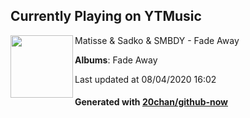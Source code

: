 ## Currently Playing on YTMusic

[<img align="left" width="100" src="https://lh3.googleusercontent.com/f4kHzXq1NmKiOWAPO2Afuc7rmsg7OQ10NJorg6tipzwAshBS3ezaJOYPxE5mmZ4pkBLuh_BMv7s63HE0">](https://music.youtube.com/channel/UCJ-YZiz-gucyqHRqOU4h_bQ)

Matisse & Sadko & SMBDY - Fade Away

**Albums**: Fade Away

Last updated at 08/04/2020 16:02

#### Generated with [20chan/github-now](https://github.com/20chan/github-now)


<!--
**20chan/20chan** is a ✨ _special_ ✨ repository because its `README.md` (this file) appears on your GitHub profile.

Here are some ideas to get you started:

- 🔭 I’m currently working on ...
- 🌱 I’m currently learning ...
- 👯 I’m looking to collaborate on ...
- 🤔 I’m looking for help with ...
- 💬 Ask me about ...
- 📫 How to reach me: ...
- 😄 Pronouns: ...
- ⚡ Fun fact: ...
-->
